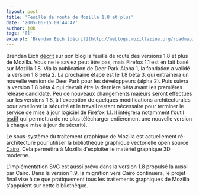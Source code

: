 ```yaml
---
layout: post
title: 'Feuille de route de Mozilla 1.8 et plus'
date: '2005-06-15 09:44:47'
author: j0k
tags: '[]'
excerpt: 'Brendan Eich [décrit](http://weblogs.mozillazine.org/roadmap/archives/008240.html) sur son blog la feuille de route des versions 1.8 et plus de Mozilla.   Vous ne le saviez peut être pas, mais Firefox 1.1 est en fait basé sur Mozilla 1.8. Via la publication de Deer Park Alpha 1, la fondation a validé la version 1.8 bêta 2. La prochaine étape est le 1.8 bêta 3,      ...'
---
```


Brendan Eich [décrit](http://weblogs.mozillazine.org/roadmap/archives/008240.html) sur son blog la feuille de route des versions 1.8 et plus de Mozilla.   Vous ne le saviez peut être pas, mais Firefox 1.1 est en fait basé sur Mozilla 1.8. Via la publication de Deer Park Alpha 1, la fondation a validé la version 1.8 bêta 2. La prochaine étape est le 1.8 bêta 3, qui entraînera un nouvelle version de Deer Park pour les développeurs (alpha 2). Puis suivra la version 1.8 bêta 4 qui devrait être la dernière bêta avant les premières release candidate.
   Peu de nouveaux changements majeurs seront effectués sur les versions 1.8, à l'exception de quelques modifications architecturales pour améliorer la sécurité et le travail restant nécessaire pour terminer le service de mise à jour logiciel de Firefox 1.1. Il intégrera notamment l'outil [bsdif](http://www.daemonology.net/bsdiff/) qui permettra de ne plus télécharger entièrement une nouvelle version à chaque mise à jour de sécurité.

Le sous-système du traitement graphique de Mozilla est actuellement ré-architecturé pour utiliser la bibliothèque graphique vectorielle open source [Cairo](http://www.cairographics.org/). Cela permettra à Mozilla d'exploiter le matériel graphique 3D moderne.

L'implémentation SVG est aussi prévu dans la version 1.8 propulsé la aussi par Cairo. Dans la version 1.9, la migration vers Cairo continuera, le projet final vise à ce que pratiquement tous les traitements graphiques de Mozilla s'appuient sur cette bibliothèque.
